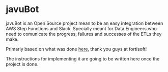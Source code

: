 # javuBot

javuBot is an Open Source project mean to be an easy integration between AWS Step Functions and Slack. Specially meant for Data Engineers who need to comunicate the progress, failures and successes of the ETLs they make.

Primarly based on what was done [here](https://www.fortisoft.io/send-your-aws-step-functions-execution-result-to-slack/), thank you guys at fortisoft!

The instructions for implementing it are going to be written here once the project is done.
